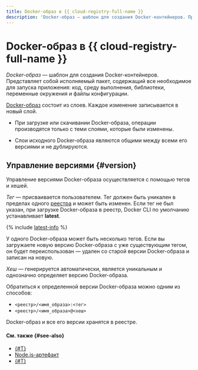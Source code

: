 ```yaml
---
title: Docker-образ в {{ cloud-registry-full-name }}
description: 'Docker-образ — шаблон для создания Docker-контейнеров. Представляет собой исполняемый пакет, содержащий все необходимое для запуска приложения: код, среду выполнения, библиотеки, переменные окружения и файлы конфигурации. Docker-образ состоит из слоев. Каждое изменение записывается в новый слой. При загрузке или скачивании Docker-образа, операции производятся только с теми слоями, которые были изменены.'
---
```


# Docker-образ в {{ cloud-registry-full-name }}

_Docker-образ_ — шаблон для создания Docker-контейнеров. Представляет собой исполняемый пакет, содержащий все необходимое для запуска приложения: код, среду выполнения, библиотеки, переменные окружения и файлы конфигурации.

[Docker-образ](/blog/posts/2022/03/docker-containers) состоит из слоев. Каждое изменение записывается в новый слой.

* При загрузке или скачивании Docker-образа, операции производятся только с теми слоями, которые были изменены.
 
* Слои исходного Docker-образа являются общими между всеми его версиями и не дублируются.

## Управление версиями {#version}

Управление версиями Docker-образа осуществляется с помощью тегов и хешей.

_Тег_ — присваивается пользователем. Тег должен быть уникален в пределах одного [реестра](registry.md) и может быть изменен. Если тег не был указан, при загрузке Docker-образа в реестр, Docker CLI по умолчанию устанавливает **latest**.

{% include [latest-info](../../_includes/container-registry/info-about-latest.md) %}

У одного Docker-образа может быть несколько тегов. Если вы загружаете новую версию Docker-образа с уже существующим тегом, он будет переиспользован — удален со старой версии Docker-образа и записан на новую.

_Хеш_ — генерируется автоматически, является уникальным и однозначно определяет версию Docker-образа.

Обратиться к определенной версии Docker-образа можно одним из способов:
* `<реестр>/<имя_образа>:<тег>`
* `<реестр>/<имя_образа>@<хеш>`

Docker-образ и все его версии хранятся в реестре.

#### См. также {#see-also}

* [{#T}](./art-java.md)
* [Node.js-артефакт](./art-nodejs.md)
* [{#T}](./art-nuget.md)